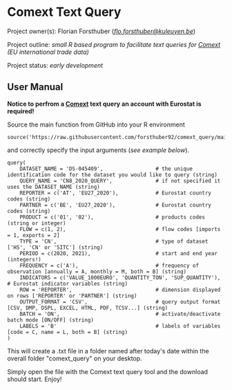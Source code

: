 # Comext Text Query

Project owner(s): Florian Forsthuber (*flo.forsthuber@kuleuven.be*)

Project outline: *small R based program to facilitate text queries for [Comext](http://epp.eurostat.ec.europa.eu/newxtweb/) (EU international trade data)*

Project status: *early development*

## User Manual
**Notice to perfrom a [Comext](http://epp.eurostat.ec.europa.eu/newxtweb/) text query an account with Eurostat is required!**
 
 Source the main function from GitHub into your R environment
```
source('https://raw.githubusercontent.com/forsthuber92/comext_query/main/query.R')
```
and correctly specify the input arguments (*see example below*).
```
query(
    DATASET_NAME = 'DS-045409',                 # the unique identification code for the dataset you would like to query (string)
    QUERY_NAME = 'CN8_2020_QUERY',              # if not specified it uses the DATASET_NAME (string)
    REPORTER = c('AT', 'EU27_2020'),            # Eurostat country codes (string)
    PARTNER = c('BE', 'EU27_2020'),             # Eurostat country codes (string)
    PRODUCT = c('01', '02'),                    # products codes (string or integer)
    FLOW = c(1, 2),                             # flow codes [imports = 1, exports = 2]
    TYPE = 'CN',                                # type of dataset ['HS', 'CN' or 'SITC'] (string)
    PERIOD = c(2020, 2021),                     # start and end year (integers!) 
    FREQUENCY = c('A'),                         # frequency of observation [annually = A, monthly = M, both = B] (string)
    INDICATORS = c('VALUE_1000EURO', 'QUANTITY_TON', 'SUP_QUANTITY'), # Eurostat indicator variables (string)
    ROW = 'REPORTER',                           # dimension displayed on rows ['REPORTER' or 'PARTNER'] (string)
    OUTPUT_FORMAT = 'CSV',                      # query output format [CSV, DMP, DSPL, EXCEL, HTML, PDF, TCSV...] (string)
    BATCH = 'ON',                               # activate/deactivate batch mode [ON/OFF] (string)
    LABELS = 'B'                                # labels of variables [code = C, name = L, both = B] (string)
)
```
This will create a .txt file in a folder named after today's date within the overall folder "comext_query" on your desktop.

Simply open the file with the Comext text query tool and the download should start. Enjoy!